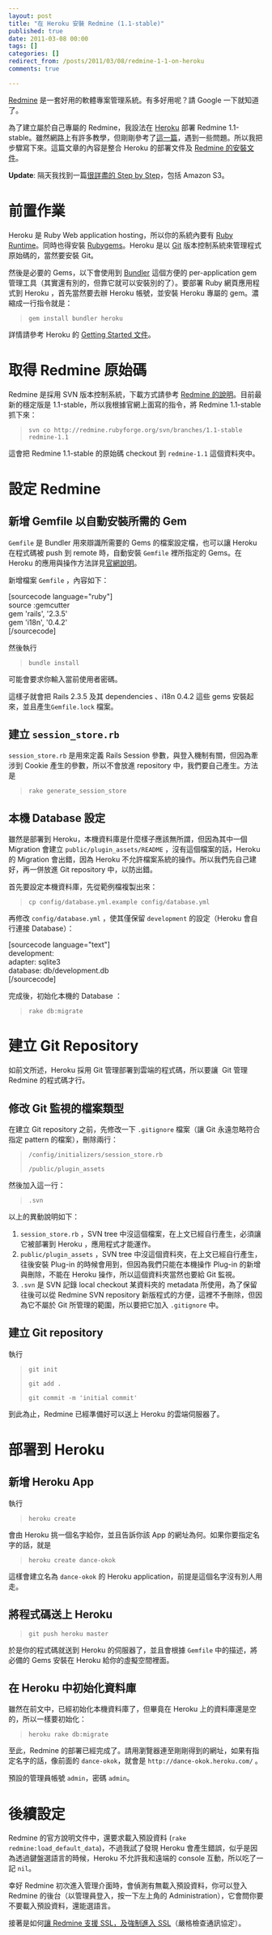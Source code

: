 ```yaml
---
layout: post
title: "在 Heroku 安裝 Redmine (1.1-stable)"
published: true
date: 2011-03-08 00:00
tags: []
categories: []
redirect_from: /posts/2011/03/08/redmine-1-1-on-heroku
comments: true

---
```


<a href="http://redmine.org">Redmine</a> 是一套好用的軟體專案管理系統。有多好用呢？請 Google 一下就知道了。

為了建立屬於自己專屬的 Redmine，我設法在 <a href="http://heroku.com">Heroku</a> 部署 Redmine 1.1-stable。雖然網路上有許多教學，但剛剛參考了<a href="http://forresty.com/2010/03/01/host-redmine-on-heroku/">這一篇</a>，遇到一些問題。所以我把步驟寫下來。這篇文章的內容是整合 Heroku 的部署文件及 <a href="http://www.redmine.org/projects/redmine/wiki/RedmineInstall">Redmine 的安裝文件</a>。

<strong>Update</strong>: 隔天我找到一篇<a href="http://blog.firsthand.ca/2010/10/installing-redmine-on-heroku-with-s3.html">很詳盡的 Step by Step</a>，包括 Amazon S3。
<h1>前置作業</h1>
Heroku 是 Ruby Web application hosting，所以你的系統內要有 <a href="http://www.ruby-lang.org/en/downloads/">Ruby Runtime</a>。同時也得安裝 <a href="http://rubygems.org/">Rubygems</a>。Heroku 是以 <a href="http://git-scm.org">Git</a> 版本控制系統來管理程式原始碼的，當然要安裝 Git。

<!--more-->

然後是必要的 Gems，以下會使用到 <a href="http://gembundler.com/">Bundler</a> 這個方便的 per-application gem 管理工具（其實還有別的，但靠它就可以安裝別的了）。要部署 Ruby 網頁應用程式到 Heroku ，首先當然要去辦 Heroku 帳號，並安裝 Heroku 專屬的 gem。濃縮成一行指令就是：
<blockquote><code>gem install bundler heroku</code></blockquote>
詳情請參考 Heroku 的 <a href="http://devcenter.heroku.com/categories/getting-started">Getting Started 文件</a>。
<h1>取得 Redmine 原始碼</h1>
Redmine 是採用 SVN 版本控制系統，下載方式請參考 <a href="http://www.redmine.org/projects/redmine/wiki/Download">Redmine 的說明</a>。目前最新的穩定版是 1.1-stable，所以我根據官網上面寫的指令，將 Redmine 1.1-stable 抓下來：
<blockquote><code>svn co http://redmine.rubyforge.org/svn/branches/1.1-stable redmine-1.1</code></blockquote>
這會把 Redmine 1.1-stable 的原始碼 checkout 到 <code>redmine-1.1</code> 這個資料夾中。
<h1>設定 Redmine</h1>
<h2>新增 Gemfile 以自動安裝所需的 Gem</h2>
<code>Gemfile</code> 是 Bundler 用來辯識所需要的 Gems 的檔案設定檔，也可以讓 Heroku 在程式碼被 push 到 remote 時，自動安裝 <code>Gemfile</code> 裡所指定的 Gems。在 Heroku 的應用與操作方法詳見<a href="http://devcenter.heroku.com/articles/bundler">官網說明</a>。

新增檔案 <code>Gemfile</code> ，內容如下：

[sourcecode language="ruby"]<br />
source :gemcutter<br />
gem 'rails', '2.3.5'<br />
gem 'i18n', '0.4.2'<br />
[/sourcecode]

然後執行
<blockquote><code>bundle install</code></blockquote>
可能會要求你輸入當前使用者密碼。

這樣子就會把 Rails 2.3.5 及其 dependencies 、i18n 0.4.2 這些 gems 安裝起來，並且產生<code>Gemfile.lock</code> 檔案。
<h2>建立 <code>session_store.rb</code></h2>
<code>session_store.rb</code> 是用來定義 Rails Session 參數，與登入機制有關，但因為牽涉到 Cookie 產生的參數，所以不會放進 repository 中，我們要自己產生。方法是
<blockquote><code>rake generate_session_store</code></blockquote>
<h2>本機 Database 設定</h2>
雖然是部署到 Heroku，本機資料庫是什麼樣子應該無所謂，但因為其中一個 Migration 會建立 <code>public/plugin_assets/README</code> ，沒有這個檔案的話，Heroku 的 Migration 會出錯，因為 Heroku 不允許檔案系統的操作。所以我們先自己建好，再一併放進 Git repository 中，以防出錯。

首先要設定本機資料庫，先從範例檔複製出來：
<blockquote><code>cp config/database.yml.example config/database.yml</code></blockquote>
再修改 <code>config/database.yml</code> ，使其僅保留 <code>development</code> 的設定（Heroku 會自行連接 Database）：

[sourcecode language="text"]<br />
development:<br />
  adapter: sqlite3<br />
  database: db/development.db<br />
[/sourcecode]

完成後，初始化本機的 Database ：
<blockquote><code>rake db:migrate</code></blockquote>
<h1>建立 Git Repository</h1>
如前文所述，Heroku 採用 Git 管理部署到雲端的程式碼，所以要讓  Git 管理 Redmine 的程式碼才行。
<h2>修改 Git 監視的檔案類型</h2>
在建立 Git repository 之前，先修改一下 <code>.gitignore</code> 檔案（讓 Git 永遠忽略符合指定 pattern 的檔案），刪除兩行：
<blockquote><code>/config/initializers/session_store.rb<br />
/public/plugin_assets
</code></blockquote>
然後加入這一行：
<blockquote><code>.svn</code></blockquote>
以上的異動說明如下：
<ol>
	<li><code>session_store.rb</code> ，SVN tree 中沒這個檔案，在上文已經自行產生，必須讓它被部署到 Heroku ，應用程式才能運作。</li>
	<li><code>public/plugin_assets</code> ，SVN tree 中沒這個資料夾，在上文已經自行產生，往後安裝 Plug-in 的時候會用到，但因為我們只能在本機操作 Plug-in 的新增與刪除，不能在 Heroku 操作，所以這個資料夾當然也要給 Git 監視。</li>
	<li><code>.svn</code> 是 SVN 記錄 local checkout 某資料夾的 metadata 所使用，為了保留往後可以從 Redmine SVN repository 新版程式的方便，這裡不予刪除，但因為它不屬於 Git 所管理的範圍，所以要把它加入 <code>.gitignore</code> 中。</li>
</ol>
<h2>建立 Git repository</h2>
執行
<blockquote><code>git init<br />
git add .<br />
git commit -m 'initial commit'</code></blockquote>
到此為止，Redmine 已經準備好可以送上 Heroku 的雲端伺服器了。
<h1>部署到 Heroku</h1>
<h2>新增 Heroku App</h2>
執行
<blockquote><code>heroku create</code></blockquote>
會由 Heroku 挑一個名字給你，並且告訴你該 App 的網址為何。如果你要指定名字的話，就是
<blockquote><code>heroku create dance-okok</code></blockquote>
這樣會建立名為 <code>dance-okok</code> 的 Heroku application，前提是這個名字沒有別人用走。
<h2>將程式碼送上 Heroku</h2>
<blockquote><code>git push heroku master</code></blockquote>
於是你的程式碼就送到 Heroku 的伺服器了，並且會根據 <code>Gemfile</code> 中的描述，將必備的 Gems 安裝在 Heroku 給你的虛擬空間裡面。
<h2>在 Heroku 中初始化資料庫</h2>
雖然在前文中，已經初始化本機資料庫了，但畢竟在 Heroku 上的資料庫還是空的，所以一樣要初始化：
<blockquote><code>heroku rake db:migrate</code></blockquote>
至此，Redmine 的部署已經完成了。請用瀏覽器連至剛剛得到的網址，如果有指定名字的話，像前面的 <code>dance-okok</code>，就會是 <code>http://dance-okok.heroku.com/</code> 。

預設的管理員帳號 <code>admin</code>，密碼 <code>admin</code>。
<h1>後續設定</h1>
Redmine 的官方說明文件中，還要求載入預設資料 (<code>rake redmine:load_default_data</code>)，不過我試了發現 Heroku 會產生錯誤，似乎是因為透過鍵盤選語言的時候，Heroku 不允許我和遠端的 console 互動，所以吃了一記 <code>nil</code>。

幸好 Redmine 初次進入管理介面時，會偵測有無載入預設資料，你可以登入 Redmine 的後台（以管理員登入，按一下左上角的 Administration），它會問你要不要載入預設資料，還能選語言。

接著是如何<a title="讓部署在 Heroku 的 Redmine 強制使用 SSL" href="http://blog.yorkxin.org/2011/03/09/redmine-on-heroku-force-ssl/">讓 Redmine 支援 SSL，及強制進入 SSL</a>（嚴格檢查通訊協定）。
